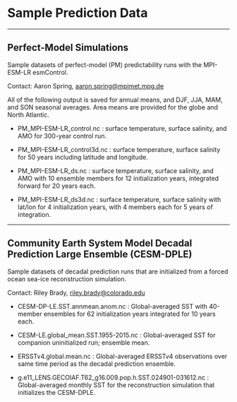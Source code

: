 # Sample Prediction Data

---

## Perfect-Model Simulations

Sample datasets of perfect-model (PM) predictability runs with the MPI-ESM-LR esmControl.

Contact: Aaron Spring, aaron.spring@mpimet.mpg.de

All of the following output is saved for annual means, and DJF, JJA, MAM, and SON seasonal averages. Area means are provided for the globe and North Atlantic.

-   PM_MPI-ESM-LR_control.nc : surface temperature, surface salinity, and AMO for 300-year control run.

-   PM_MPI-ESM-LR_control3d.nc : surface temperature, surface salinity for 50 years including latitude and longitude.

-   PM_MPI-ESM-LR_ds.nc : surface temperature, surface salinity, and AMO with 10 ensemble members for 12 initialization years, integrated forward for 20 years each.

-   PM_MPI-ESM-LR_ds3d.nc : surface temperature, surface salinity with lat/lon for 4 initialization years, with 4 members each for 5 years of integration.

---

## Community Earth System Model Decadal Prediction Large Ensemble (CESM-DPLE)

Sample datasets of decadal prediction runs that are initialized from a forced ocean sea-ice reconstruction simulation.

Contact: Riley Brady, riley.brady@colorado.edu

-   CESM-DP-LE.SST.annmean.anom.nc : Global-averaged SST with 40-member ensembles for 62 initialization years integrated for 10 years each.

-   CESM-LE.global_mean.SST.1955-2015.nc : Global-averaged SST for companion uninitialized run; ensemble mean.

-   ERSSTv4.global.mean.nc : Global-averaged ERSSTv4 observations over same time period as the decadal prediction ensemble.

-   g.e11_LENS.GECOIAF.T62_g16.009.pop.h.SST.024901-031612.nc : Global-averaged monthly SST for the reconstruction simulation that initializes the CESM-DPLE.
